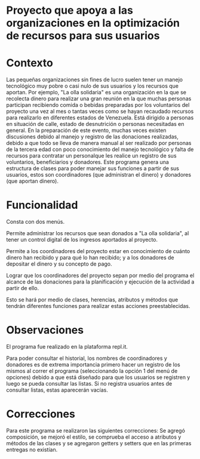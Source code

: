 # Proyecto que apoya a las organizaciones en la optimización de recursos para sus usuarios

# Contexto

Las pequeñas organizaciones sin fines de lucro suelen tener un manejo tecnológico muy pobre o casi nulo de sus usuarios y los recursos que aportan. Por ejemplo, "La olla solidaria" es una organización en la que se recolecta dinero para realizar una gran reunión en la que muchas personas participan recibiendo comida o bebidas preparadas por los voluntarios del proyecto una vez al mes o tantas veces como se hayan recaudado recursos para realizarlo en diferentes estados de Venezuela. Está dirigido a personas en situación de calle, estado de desnutrición o personas necesitadas en general. 
En la preparación de este evento, muchas veces existen discusiones debido al manejo y registro de las donaciones realizadas, debido a que todo se lleva de manera manual al ser realizado por personas de la tercera edad con poco conocimiento del manejo tecnológico y falta de recursos para contratar un personalque les realice un registro de sus voluntarios, beneficiarios y donadores. 
Este programa genera una estructura de clases para poder manejar sus funciones a partir de sus usuarios, estos son coordinadores (que administran el dinero) y donadores (que aportan dinero). 

# Funcionalidad 

Consta con dos menús. 

Permite administrar los recursos que sean donados a "La olla solidaria", al tener un control digital de los ingresos aportados al proyecto. 

Permite a los coordinadores del proyecto estar en conocimiento de cuánto dinero han recibido y para qué lo han recibido; y a los donadores de depositar el dinero y su concepto de pago. 

Lograr que los coordinadores del proyecto sepan por medio del programa el alcance de las donaciones para la planificación y ejecución de la actividad a partir de ello. 

Esto se hará por medio de clases, herencias, atributos y métodos que tendrán diferentes funciones para realizar estas acciones preestablecidas. 

# Observaciones 

El programa fue realizado en la plataforma repl.it.

Para poder consultar el historial, los nombres de coordinadores y donadores es de extrema importancia primero hacer un registro de los mismos al correr el programa (seleccionando la opción 1 del menú de opciones) debido a que está diseñado para que los usuarios se registren y luego se pueda consultar las listas. Si no registra usuarios antes de consultar listas, estas aparecerán vacías. 

# Correcciones 

Para este programa se realizaron las siguientes correcciones: 
Se agregó composición, se mejoró el estilo, se comprueba el acceso a atributos y métodos de las clases y se agregaron getters y setters que en las primeras entregas no existían. 


